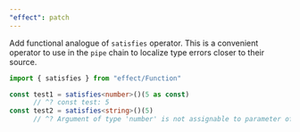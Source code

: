 ```yaml
---
"effect": patch
---
```


Add functional analogue of `satisfies` operator.
This is a convenient operator to use in the `pipe` chain to localize type errors closer to their source.

```ts
import { satisfies } from "effect/Function"

const test1 = satisfies<number>()(5 as const)
      // ^? const test: 5
const test2 = satisfies<string>()(5)
      // ^? Argument of type 'number' is not assignable to parameter of type 'string'
```
